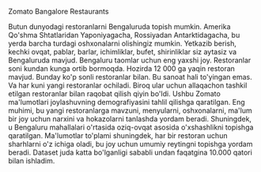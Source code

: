Zomato Bangalore Restaurants

Butun dunyodagi restoranlarni Bengaluruda topish mumkin. Amerika Qo'shma Shtatlaridan Yaponiyagacha, Rossiyadan Antarktidagacha, bu yerda barcha turdagi oshxonalarni olishingiz mumkin. Yetkazib berish, kechki ovqat, pablar, barlar, ichimliklar, bufet, shirinliklar siz aytasiz va Bengaluruda mavjud. Bengaluru taomlar uchun eng yaxshi joy. Restoranlar soni kundan kunga ortib bormoqda. Hozirda 12 000 ga yaqin restoran mavjud. Bunday ko'p sonli restoranlar bilan. Bu sanoat hali to'yingan emas. Va har kuni yangi restoranlar ochiladi. Biroq ular uchun allaqachon tashkil etilgan restoranlar bilan raqobat qilish qiyin bo'ldi. Ushbu Zomato ma'lumotlari joylashuvning demografiyasini tahlil qilishga qaratilgan. Eng muhimi, bu yangi restoranlarga mavzuni, menyularni, oshxonalarni, ma'lum bir joy uchun narxini va hokazolarni tanlashda yordam beradi. Shuningdek, u Bengaluru mahallalari o'rtasida oziq-ovqat asosida o'xshashlikni topishga qaratilgan. Ma'lumotlar to'plami shuningdek, har bir restoran uchun sharhlarni o'z ichiga oladi, bu joy uchun umumiy reytingni topishga yordam beradi.
Dataset juda katta bo'lganligi sababli undan faqatgina 10.000 qatori bilan ishladim.

